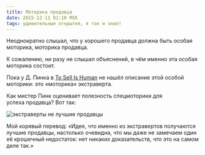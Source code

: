 ```yaml
---
title: Моторика продавца 
date: 2015-12-11 01:10 MSK
tags: удивительные открытия, я так и знал!
---
```


Неоднократно слышал, что у хорошего продавца должна быть особая моторика, моторика продавца.

К сожалению, ни разу не слышал объяснений, в чём именно эта особая моторика состоит.

Пока у Д. Пинка в [To Sell Is Human](http://amzn.to/1NJkVRD) не нашёл описание этой особой моторики: это «моторика» экстраверта.

Как мистер Пинк оценивает полезность спецмоторики для успеха продавца? Вот так:

![экстраверты не лучшие продавцы](extraverts_best_sp.jpg)

Мой корявый перевод: «Идея, что именно из экстравертов получаются лучшие продавцы, настолько очевидна, что мы даже не замечаем один её крошечный недостаток: нет никаких доказательств, что это на самом деле так.»


